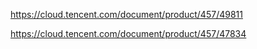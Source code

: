 https://cloud.tencent.com/document/product/457/49811

https://cloud.tencent.com/document/product/457/47834